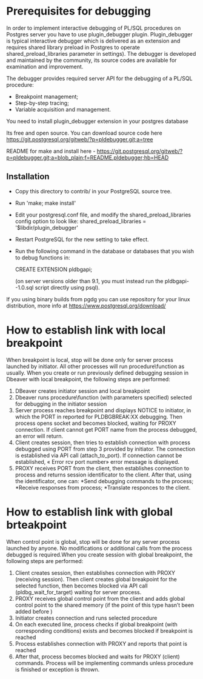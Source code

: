 # Prerequisites for debugging
In order to implement interactive debugging of PL/SQL procedures on Postgres server you have to use plugin_debugger plugin. Plugin_debugger is typical interactive debugger which is delivered as an extension and requires shared library preload in Postgres to operate shared_preload_libraries parameter in settings). The debugger is developed and maintained by the community, its source codes are available for examination and improvement.
 
The debugger provides required server API for the debugging of a PL/SQL procedure:

* Breakpoint management;
* Step-by-step tracing;
* Variable acquisition and management.

You need to install plugin_debugger extension in your postgres database 

Its free and open source. You can download source code here https://git.postgresql.org/gitweb/?p=pldebugger.git;a=tree

README for make and install here - https://git.postgresql.org/gitweb/?p=pldebugger.git;a=blob_plain;f=README.pldebugger;hb=HEAD

Installation
------------

* Copy this directory to contrib/ in your PostgreSQL source tree.
* Run 'make; make install'
* Edit your postgresql.conf file, and modify the shared_preload_libraries config option to look like:
  shared_preload_libraries = '$libdir/plugin_debugger'
* Restart PostgreSQL for the new setting to take effect.
* Run the following command in the database or databases that you wish to
  debug functions in:

  CREATE EXTENSION pldbgapi;

  (on server versions older than 9.1, you must instead run the pldbgapi--1.0.sql
  script directly using psql).

If you using binary builds from pgdg you can use repository for your linux distribution, more info at  https://www.postgresql.org/download/

# How to establish link with local breakpoint
When breakpoint is local, stop will be done only for server process launched by initiator. All other processes will run procedure\function as usually. When you create or run previously defined debugging session in Dbeaver with local breakpoint, the following steps are performed:
1. DBeaver creates initiator session and local breakpoint
1. Dbeaver runs procedure\function (with parameters specified) selected for debugging in the initiator session  
1. Server process reaches breakpoint and displays NOTICE to initiator, in which the PORT in reported for PLDBGBREAK:XX debugging. Then process opens socket and becomes blocked, waiting for PROXY connection. If client cannot get PORT name from the process debugged, an error will return.
1. Client creates session, then tries to establish connection with process debugged using PORT from step 3 provided by initiator. The connection is established via API call (attach_to_port). If connection cannot be established, « Error rcv port number» error message is displayed.
1. PROXY receives PORT from the client, then establishes connection to process and returns session identificator to the client. After that, using the identificator, one can:
*Send debugging commands to the process;
*Receive responses from process;
*Translate responces to the client.

# How to establish link with global brteakpoint

When control point is global, stop will be done for any server process launched by anyone. No modifications or additional calls from the process debugged is required.When you create session with global breakpoint, the following steps are performed:

1. Client creates session, then establishes connection with PROXY (receiving session). Then client creates global breakpoint  for the selected function, then becomes blocked via API call (pldbg_wait_for_target) waiting for server process.
1. PROXY receives global control point from the client and adds global control point to the shared memory (if the point of this type hasn’t been added before )
1. Initiator creates connection and runs selected procedure
1. On each executed line, process checks if global breakpoint (with corresponding conditions) exists and becomes blocked if breakpoint is reached
1. Process establishes connection with PROXY and reports that point is reached
1. After that, process becomes blocked and waits for PROXY (client) commands. Process will be implementing commands unless procedure is finished or exception is thrown. 
